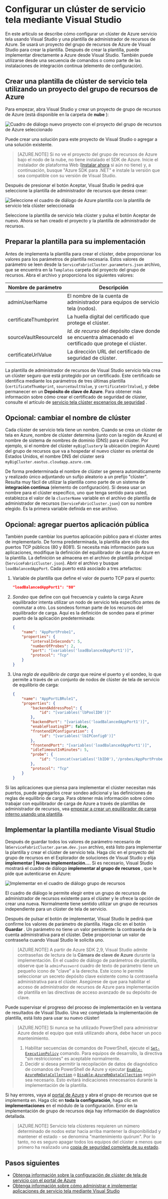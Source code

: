 <properties
   pageTitle="Configurar un clúster de servicio tela mediante Visual Studio | Microsoft Azure"
   description="Describe cómo configurar un clúster de servicio tela mediante plantilla de administrador de recursos de Azure creado por un proyecto del grupo de recursos de Azure en Visual Studio"
   services="service-fabric"
   documentationCenter=".net"
   authors="karolz-ms"
   manager="adegeo"
   editor=""/>

<tags
   ms.service="service-fabric"
   ms.devlang="dotNet"
   ms.topic="article"
   ms.tgt_pltfrm="NA"
   ms.workload="NA"
   ms.date="10/06/2016"
   ms.author="karolz@microsoft.com"/>

# <a name="set-up-a-service-fabric-cluster-by-using-visual-studio"></a>Configurar un clúster de servicio tela mediante Visual Studio
En este artículo se describe cómo configurar un clúster de Azure servicio tela usando Visual Studio y una plantilla de administrador de recursos de Azure. Se usará un proyecto del grupo de recursos de Azure de Visual Studio para crear la plantilla. Después de crear la plantilla, puede implementar directamente a Azure desde Visual Studio. También puede utilizarse desde una secuencia de comandos o como parte de las instalaciones de integración continua (elemento de configuración).

## <a name="create-a-service-fabric-cluster-template-by-using-an-azure-resource-group-project"></a>Crear una plantilla de clúster de servicio tela utilizando un proyecto del grupo de recursos de Azure
Para empezar, abra Visual Studio y crear un proyecto de grupo de recursos de Azure (está disponible en la carpeta de **nube** ):

![Cuadro de diálogo nuevo proyecto con el proyecto del grupo de recursos de Azure seleccionado][1]

Puede crear una solución para este proyecto de Visual Studio o agregar a una solución existente.

>[AZURE.NOTE] Si no ve el proyecto del grupo de recursos de Azure bajo el nodo de la nube, no tiene instalado el SDK de Azure. Inicie el instalador de plataforma Web ([Instalar ahora](http://www.microsoft.com/web/downloads/platform.aspx) si aún no tiene) y, a continuación, busque "Azure SDK para .NET" e instale la versión que sea compatible con su versión de Visual Studio.

Después de presionar el botón Aceptar, Visual Studio le pedirá que seleccione la plantilla de administrador de recursos que desea crear:

![Seleccione el cuadro de diálogo de Azure plantilla con la plantilla de servicio tela clúster seleccionada][2]

Seleccione la plantilla de servicio tela clúster y pulsa el botón Aceptar de nuevo. Ahora se han creado el proyecto y la plantilla de administrador de recursos.

## <a name="prepare-the-template-for-deployment"></a>Preparar la plantilla para su implementación
Antes de implementa la plantilla para crear el clúster, debe proporcionar los valores para los parámetros de plantilla necesaria. Estos valores de parámetro se leen desde la `ServiceFabricCluster.parameters.json` archivo, que se encuentra en la `Templates` carpeta del proyecto del grupo de recursos. Abra el archivo y proporciona los siguientes valores:

|Nombre de parámetro           |Descripción|
|-----------------------  |--------------------------|
|adminUserName            |El nombre de la cuenta de administrador para equipos de servicio tela (nodos).|
|certificateThumbprint    |La huella digital del certificado que protege el clúster.|
|sourceVaultResourceId    |*Id. de recurso* del depósito clave donde se encuentra almacenado el certificado que protege el clúster.|
|certificateUrlValue      |La dirección URL del certificado de seguridad de clúster.|

La plantilla de administrador de recursos de Visual Studio servicio tela crea un clúster seguro que está protegido por un certificado. Este certificado se identifica mediante los parámetros de tres últimas plantilla (`certificateThumbprint`, `sourceVaultValue`, y `certificateUrlValue`), y debe permanecer en un **Depósito de clave de Azure**. Para obtener más información sobre cómo crear el certificado de seguridad de clúster, consulte el artículo de [servicio tela clúster escenarios de seguridad](service-fabric-cluster-security.md#x509-certificates-and-service-fabric) .

## <a name="optional-change-the-cluster-name"></a>Opcional: cambiar el nombre de clúster
Cada clúster de servicio tela tiene un nombre. Cuando se crea un clúster de tela en Azure, nombre de clúster determina (junto con la región de Azure) el nombre de sistema de nombres de dominio (DNS) para el clúster. Por ejemplo, si el nombre del clúster `myBigCluster`y la ubicación (región Azure) del grupo de recursos que va a hospedar el nuevo clúster es oriental de Estados Unidos, el nombre DNS del clúster será `myBigCluster.eastus.cloudapp.azure.com`.

De forma predeterminada el nombre de clúster se genera automáticamente y realizado único adjuntando un sufijo aleatorio a un prefijo "clúster". Resulta muy fácil de utilizar la plantilla como parte de un sistema de **integración continua** (elemento de configuración). Si desea usar un nombre para el clúster específico, uno que tenga sentido para usted, establezca el valor de la `clusterName` variable en el archivo de plantilla de administrador de recursos (`ServiceFabricCluster.json`) con su nombre elegido. Es la primera variable definida en ese archivo.

## <a name="optional-add-public-application-ports"></a>Opcional: agregar puertos aplicación pública
También puede cambiar los puertos aplicación público para el clúster antes de implementarlo. De forma predeterminada, la plantilla abre sólo dos puertos TCP públicos (80 y 8081). Si necesita más información para sus aplicaciones, modifique la definición del equilibrador de carga de Azure en la plantilla. La definición se almacena en el archivo de plantilla principal (`ServiceFabricCluster.json`). Abrir el archivo y busque `loadBalancedAppPort`. Cada puerto está asociado a tres artefactos:

1. Variable de plantilla que define el valor de puerto TCP para el puerto:

    ```json
    "loadBalancedAppPort1": "80"
    ```

2. *Sondeo* que define con qué frecuencia y cuánto la carga Azure equilibrador intenta utilizar un nodo de servicio tela específico antes de conmutar a otro. Los sondeos forman parte de los recursos del equilibrador de carga. Aquí es la definición de sondeo para el primer puerto de la aplicación predeterminada:

    ```json
    {
        "name": "AppPortProbe1",
        "properties": {
            "intervalInSeconds": 5,
            "numberOfProbes": 2,
            "port": "[variables('loadBalancedAppPort1')]",
            "protocol": "Tcp"
        }
    }
    ```

3. Una *regla de equilibrio de carga* que reúne el puerto y el sondeo, lo que permite a través de un conjunto de nodos de clúster de tela de servicio de equilibrio de carga:

    ```json
    {
        "name": "AppPortLBRule1",
        "properties": {
            "backendAddressPool": {
                "id": "[variables('lbPoolID0')]"
            },
            "backendPort": "[variables('loadBalancedAppPort1')]",
            "enableFloatingIP": false,
            "frontendIPConfiguration": {
                "id": "[variables('lbIPConfig0')]"
            },
            "frontendPort": "[variables('loadBalancedAppPort1')]",
            "idleTimeoutInMinutes": 5,
            "probe": {
                "id": "[concat(variables('lbID0'),'/probes/AppPortProbe1')]"
            },
            "protocol": "Tcp"
        }
    }
    ```
Si las aplicaciones que piensa para implementar el clúster necesitan más puertos, puede agregarlos crear sondeo adicional y las definiciones de reglas de equilibrio de carga. Para obtener más información sobre cómo trabajar con equilibrador de carga de Azure a través de plantillas de administrador de recursos, vea [empezar a crear un equilibrador de carga interno usando una plantilla](../load-balancer/load-balancer-get-started-ilb-arm-template.md).

## <a name="deploy-the-template-by-using-visual-studio"></a>Implementar la plantilla mediante Visual Studio
Después de guardar todos los valores de parámetro necesario de la`ServiceFabricCluster.param.dev.json` archivo, está listo para implementar la plantilla y crear el clúster de servicio tela. Haga clic en el proyecto del grupo de recursos en el Explorador de soluciones de Visual Studio y elija **implementar | Nueva implementación...**. Si es necesario, Visual Studio mostrará el cuadro de diálogo **implementar al grupo de recursos** , que le pide que autenticarse en Azure:

![Implementar en el cuadro de diálogo grupo de recursos][3]

El cuadro de diálogo le permite elegir entre un grupo de recursos de administrador de recursos existente para el clúster y le ofrece la opción de crear una nueva. Normalmente tiene sentido utilizar un grupo de recursos independiente para un clúster de tela de servicio.

Después de pulsar el botón de implementar, Visual Studio le pedirá que confirme los valores de parámetro de plantilla. Haga clic en el botón **Guardar** . Un parámetro no tiene un valor persistente: la contraseña de la cuenta administrativa para el clúster. Debe proporcionar un valor de contraseña cuando Visual Studio le solicita uno.

>[AZURE.NOTE] A partir de Azure SDK 2,9, Visual Studio admite contraseñas de lectura de la **Cámara de clave de Azure** durante la implementación. En el cuadro de diálogo de parámetros de plantilla, observe que la `adminPassword` cuadro de texto de parámetro tiene un pequeño icono de "clave" a la derecha. Este icono le permite seleccionar un secreto depósito clave existente como la contraseña administrativa para el clúster. Asegúrese de que para habilitar el acceso de administrador de recursos de Azure para implementación de plantilla en las directivas de acceso avanzado de su depósito de clave. 

Puede supervisar el progreso del proceso de implementación en la ventana de resultados de Visual Studio. Una vez completada la implementación de plantilla, está listo para usar su nuevo clúster!

>[AZURE.NOTE] Si nunca se ha utilizado PowerShell para administrar Azure desde el equipo que está utilizando ahora, debe hacer un poco mantenimiento.
>1. Habilitar secuencias de comandos de PowerShell, ejecute el [`Set-ExecutionPolicy`](https://technet.microsoft.com/library/hh849812.aspx) comando. Para equipos de desarrollo, la directiva "sin restricciones" es aceptable normalmente.
>2. Decidir si desea permitir la recopilación de datos de diagnóstico de comandos de PowerShell de Azure y ejecutar [`Enable-AzureRmDataCollection`](https://msdn.microsoft.com/library/mt619303.aspx) o [`Disable-AzureRmDataCollection`](https://msdn.microsoft.com/library/mt619236.aspx) según sea necesario. Esto evitará indicaciones innecesarios durante la implementación de la plantilla.

Si hay errores, vaya al [portal de Azure](https://portal.azure.com/) y abra el grupo de recursos que se implementa en. Haga clic en **toda la configuración**, haga clic en **implementaciones** en el módulo de la configuración. Error en la implementación de grupo de recursos deja hay información de diagnóstico detallada.

>[AZURE.NOTE] Servicio tela clústeres requieren un número determinado de nodos estar hacia arriba mantener la disponibilidad y mantener el estado - se denomina "mantenimiento quórum". Por lo tanto, no es seguro apagar todos los equipos del clúster a menos que primero ha realizado una [copia de seguridad completa de su estado](service-fabric-reliable-services-backup-restore.md).

## <a name="next-steps"></a>Pasos siguientes
- [Obtenga información sobre la configuración de clúster de tela de servicio con el portal de Azure](service-fabric-cluster-creation-via-portal.md)
- [Obtenga información sobre cómo administrar e implementar aplicaciones de servicio tela mediante Visual Studio](service-fabric-manage-application-in-visual-studio.md)

<!--Image references-->
[1]: ./media/service-fabric-cluster-creation-via-visual-studio/azure-resource-group-project-creation.png
[2]: ./media/service-fabric-cluster-creation-via-visual-studio/selecting-azure-template.png
[3]: ./media/service-fabric-cluster-creation-via-visual-studio/deploy-to-azure.png
